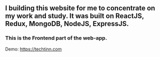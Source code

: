## I building this website for me to concentrate on my work and study. It was built on ReactJS, Redux, MongoDB, NodeJS, ExpressJS.
### This is the Frontend part of the web-app.

Demo: https://techtinn.com


                

